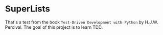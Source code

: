# SuperLists
That's a test from the book `Test-Driven Development with Python` by H.J.W. Percival. The goal of this project is to learn TDD.
